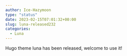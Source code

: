 ```yaml
---
author: Ice-Hazymoon
type: "status"
date: 2023-02-15T07:01:32+00:00
slug: luna-released232
categories:
  - Luna
---
```


Hugo theme luna has been released, welcome to use it!